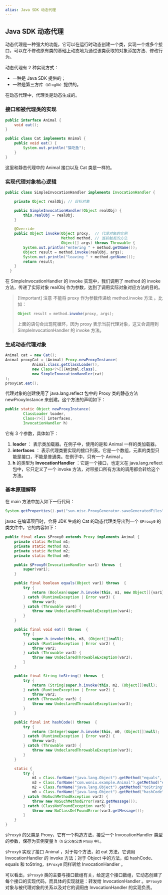 ```yaml
---
alias: Java SDK 动态代理
---
```


## Java SDK 动态代理

动态代理是一种强大的功能，它可以在运行时动态创建一个类，实现一个或多个接口，可以在不修改原有类的基础上动态地为通过该类获取的对象添加方法、修改行为。

动态代理有 2 种实现方式：

- 一种是 Java SDK 提供的；
- 一种是第三方库<small>（如 cglib）</small>提供的。

在动态代理中，代理类是动态生成的。

### 接口和被代理类的实现

```java
public interface Animal {
    void eat();
}

public class Cat implements Animal {
    public void eat() {
        System.out.println("猫吃鱼");
    }
}
```

这里和静态代理中的 Animal 接口以及 Cat 类是一样的。

### 实现代理对象核心逻辑

```java
public class SimpleInvocationHandler implements InvocationHandler {

    private Object realObj; // 目标对象

    public SimpleInvocationHandler(Object realObj) {
        this.realObj = realObj;
    }

    @Override
    public Object invoke(Object proxy,  // 代理对象的实例
                         Method method, // 当前触发的方法
                         Object[] args) throws Throwable {
        System.out.println("entering " + method.getName());
        Object result = method.invoke(realObj, args);
        System.out.println("leaving " + method.getName());
        return result;
    }
  }
```

在 SimpleInvocationHandler 的 invoke 实现中，我们调用了 method 的 invoke 方法，传递了实际对象 realObj 作为参数，达到了调用实际对象对应方法的目的。

> [!important] 注意
> 不能将 proxy 作为参数传递给 method.invoke 方法 。比如：
> 
> ```java
> Object result = method.invoke(proxy, args);
> ```
> 
> 上面的语句会出现死循环，因为 proxy 表示当前代理对象，这又会调用到 SimpleInvocationHandler 的 invoke 方法。


### 生成动态代理对象

```java
Animal cat = new Cat();
Animal proxyCat = (Animal) Proxy.newProxyInstance(
            Animal.class.getClassLoader(), 
            new Class<?>[]{Animal.class},
            new SimpleInvocationHandler(cat)
);
proxyCat.eat();
```

代理对象的创建使用了 java.lang.reflect 包中的 Proxy 类的静态方法 newProxyInstance 来创建。这个方法的声明如下：

```java
public static Object newProxyInstance(
        ClassLoader loader, 
        Class<?>[] interfaces, 
        InvocationHandler h)
```

它有 3 个参数，具体如下：

1. **loader** ： 表示类加载器。在例子中，使用的是和 Animal 一样的类加载器。
2. **interfaces** ： 表示代理类要实现的接口列表。它是一个数组，元素的类型只能是接口，不能是普通类。在例子中，只有一个 Animal 。
3. **h** 的类型为 **InvocationHandler** ：它是一个接口，也定义在 java.lang.reflect 包中，它只定义了一个 invoke 方法，对带接口所有方法的调用都会转给这个方法。

    
### 基本原理解释

在 main 方法中加入如下一行代码：

```java
System.getProperties().put("sun.misc.ProxyGenerator.saveGeneratedFiles", "true");
```

javac 在编译项目时，会将 JDK 生成的 Cat 的动态代理类导出到一个 `$Proxy0` 的类文件中，它的内容如下：

```java
public final class $Proxy0 extends Proxy implements Animal {
    private static Method m1;
    private static Method m3;
    private static Method m2;
    private static Method m0;

    public $Proxy0(InvocationHandler var1) throws  {
        super(var1);
    }

    public final boolean equals(Object var1) throws  {
        try {
            return (Boolean)super.h.invoke(this, m1, new Object[]{var1});
        } catch (RuntimeException | Error var3) {
            throw var3;
        } catch (Throwable var4) {
            throw new UndeclaredThrowableException(var4);
        }
    }

    public final void eat() throws  {
        try {
            super.h.invoke(this, m3, (Object[])null);
        } catch (RuntimeException | Error var2) {
            throw var2;
        } catch (Throwable var3) {
            throw new UndeclaredThrowableException(var3);
        }
    }

    public final String toString() throws  {
        try {
            return (String)super.h.invoke(this, m2, (Object[])null);
        } catch (RuntimeException | Error var2) {
            throw var2;
        } catch (Throwable var3) {
            throw new UndeclaredThrowableException(var3);
        }
    }

    public final int hashCode() throws  {
        try {
            return (Integer)super.h.invoke(this, m0, (Object[])null);
        } catch (RuntimeException | Error var2) {
            throw var2;
        } catch (Throwable var3) {
            throw new UndeclaredThrowableException(var3);
        }
    }

    static {
        try {
            m1 = Class.forName("java.lang.Object").getMethod("equals", Class.forName("java.lang.Object"));
            m3 = Class.forName("com.woniu.example.Animal").getMethod("eat");
            m2 = Class.forName("java.lang.Object").getMethod("toString");
            m0 = Class.forName("java.lang.Object").getMethod("hashCode");
        } catch (NoSuchMethodException var2) {
            throw new NoSuchMethodError(var2.getMessage());
        } catch (ClassNotFoundException var3) {
            throw new NoClassDefFoundError(var3.getMessage());
        }
    }
}
```

`$Proxy0` 的父类是 Proxy，它有一个构造方法，接受一个 InvocationHandler 类型的参数，保存为实例变量 h<small>（h 定义在父类 Proxy 中）</small>。

`$Proxy0` 实现了接口 Animal ，对于每个方法，如 eat 方法，它调用 InvocationHandler 的 invoke 方法；对于 Object 中的方法，如 hashCode、equals 和 toString，`$Proxy0` 同样转给 InvocationHandler 。

可以看出，`$Proxy0` 类的主要与接口数组有关，给定这个接口数组，它动态创建了每个接口的实现代码，而具体的实现就是：转发给 InvocationHandler 。`$Proxy0` 对象与被代理对象的关系以及对它的调用由 InvocationHandler 的实现负责。

